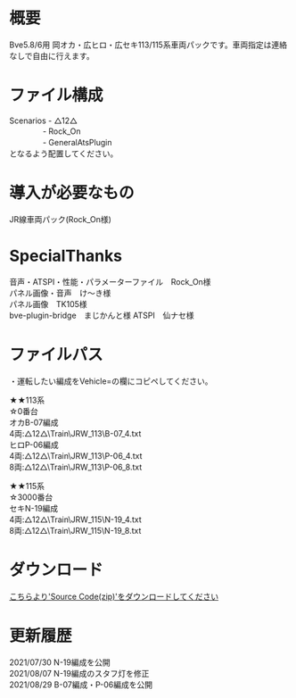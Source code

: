 # 概要
Bve5.8/6用 岡オカ・広ヒロ・広セキ113/115系車両パックです。車両指定は連絡なしで自由に行えます。  

# ファイル構成  
Scenarios - △12△  
　　　　 - Rock_On  
　　　　 - GeneralAtsPlugin  
となるよう配置してください。  

# 導入が必要なもの
JR線車両パック(Rock_On様)  

# SpecialThanks  
音声・ATSPI・性能・パラメーターファイル　Rock_On様  
パネル画像・音声　け〜き様  
パネル画像　TK105様  
bve-plugin-bridge　まじかんと様
ATSPI　仙ナセ様


# ファイルパス  
・運転したい編成をVehicle=の欄にコピペしてください。  

★★113系  
☆0番台  
オカB-07編成  
4両:△12△\Train\JRW_113\B-07_4.txt  
ヒロP-06編成  
4両:△12△\Train\JRW_113\P-06_4.txt  
8両:△12△\Train\JRW_113\P-06_8.txt  
  
★★115系  
☆3000番台  
セキN-19編成  
4両:△12△\Train\JRW_115\N-19_4.txt  
8両:△12△\Train\JRW_115\N-19_8.txt  

# ダウンロード  
[こちらより'Source Code(zip)'をダウンロードしてください](https://github.com/sankakujirusi12/Bve_Oka_Hiro_SekiTrainpack/releases/tag/1.1.0)

# 更新履歴  
2021/07/30 N-19編成を公開  
2021/08/07 N-19編成のスタフ灯を修正  
2021/08/29 B-07編成・P-06編成を公開
